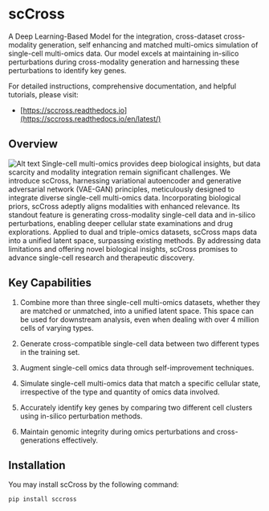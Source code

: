 # scCross
A Deep Learning-Based Model for the integration, cross-dataset cross-modality generation, self enhancing and matched multi-omics simulation of single-cell multi-omics data. Our model excels at maintaining in-silico perturbations during cross-modality generation and harnessing these perturbations to identify key genes.

For detailed instructions, comprehensive documentation, and helpful tutorials, please visit:
  
* [https://sccross.readthedocs.io](https://sccross.readthedocs.io/en/latest/)


## Overview
<img title="Model Overview" alt="Alt text" src="/figures/main.png">
Single-cell multi-omics provides deep biological insights, but data scarcity and modality integration remain significant challenges. We introduce scCross, harnessing variational autoencoder and generative adversarial network (VAE-GAN) principles, meticulously designed to integrate diverse single-cell multi-omics data. Incorporating biological priors, scCross adeptly aligns modalities with enhanced relevance. Its standout feature is generating cross-modality single-cell data and in-silico perturbations, enabling deeper cellular state examinations and drug explorations. Applied to dual and triple-omics datasets, scCross maps data into a unified latent space, surpassing existing methods. By addressing data limitations and offering novel biological insights, scCross promises to advance single-cell research and therapeutic discovery.

## Key Capabilities

1. Combine more than three single-cell multi-omics datasets, whether they are matched or unmatched, into a unified latent space. This space can be used for downstream analysis, even when dealing with over 4 million cells of varying types.

2. Generate cross-compatible single-cell data between two different types in the training set.

3. Augment single-cell omics data through self-improvement techniques.

4. Simulate single-cell multi-omics data that match a specific cellular state, irrespective of the type and quantity of omics data involved.

5. Accurately identify key genes by comparing two different cell clusters using in-silico perturbation methods.

6. Maintain genomic integrity during omics perturbations and cross-generations effectively.







## Installation


You may install scCross by the following command:

```
pip install sccross
```

